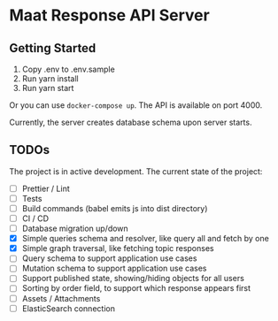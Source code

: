 # Maat Response API Server

## Getting Started

1. Copy .env to .env.sample
2. Run yarn install
3. Run yarn start

Or you can use `docker-compose up`. The API is available on port 4000.

Currently, the server creates database schema upon server starts.

## TODOs

The project is in active development. The current state of the project:

- [ ] Prettier / Lint
- [ ] Tests
- [ ] Build commands (babel emits js into dist directory)
- [ ] CI / CD
- [ ] Database migration up/down
- [x] Simple queries schema and resolver, like query all and fetch by one
- [x] Simple graph traversal, like fetching topic responses
- [ ] Query schema to support application use cases
- [ ] Mutation schema to support application use cases
- [ ] Support published state, showing/hiding objects for all users
- [ ] Sorting by order field, to support which response appears first
- [ ] Assets / Attachments
- [ ] ElasticSearch connection
